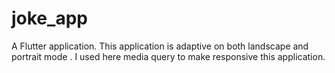 # joke_app

A Flutter application.
This application is adaptive on both landscape and portrait mode .
I used here media query to make responsive  this application.
